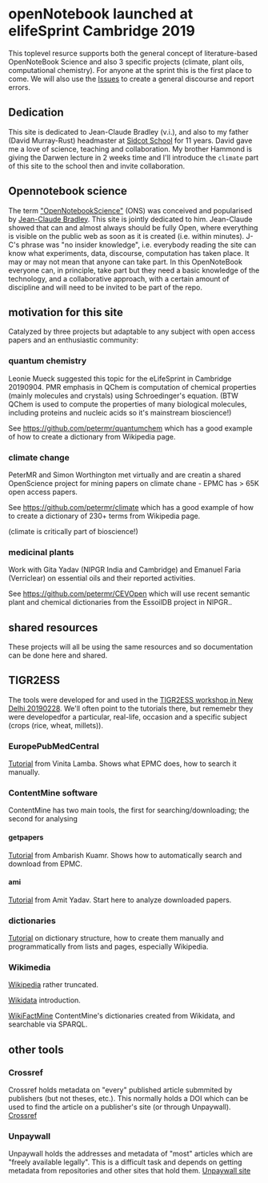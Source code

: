 # openNotebook launched at elifeSprint Cambridge 2019
This toplevel resurce supports both the general concept of literature-based OpenNoteBook Science and also 3
specific projects (climate, plant oils, computational chemistry). For anyone at the sprint this is the first place to come.
We will also use the [Issues](issues) to create a general discourse and report errors.

## Dedication
This site is dedicated to Jean-Claude Bradley (v.i.), and also to my father (David Murray-Rust) headmaster at [Sidcot School](http://en.wikipedia.org/wiki/Sidcot_school) for 11 years. David gave me a love of science, teaching and collaboration. My brother Hammond is giving the Darwen lecture in 2 weeks time and I'll introduce the `climate` part of this site to the school then and invite collaboration. 
## Opennotebook science
The term ["OpenNotebookScience"](https://en.wikipedia.org/wiki/Open-notebook_science) (ONS)  was conceived and popularised by [Jean-Claude Bradley](https://en.wikipedia.org/wiki/Jean-Claude_Bradley). This site is jointly dedicated to him. Jean-Claude showed that can and almost always should be fully Open, where everything is visible on the public web as soon as it is created (i.e. within minutes). J-C's phrase was "no insider knowledge", i.e. everybody reading the site can know what experiments, data, discourse, computation has taken place. It may or may not mean that anyone can take part.
In this OpenNoteBook everyone can, in principle, take part but they need a basic knowledge of the technology, and a collaborative approach, with a certain amount of discipline and will need to be invited to be part of the repo.

## motivation for this site
Catalyzed by three projects but adaptable to any subject with open access papers and an enthusiastic community:

### quantum chemistry
Leonie Mueck suggested this topic for the eLifeSprint in Cambridge 20190904. PMR emphasis in QChem is computation of chemical properties
(mainly molecules and crystals) using Schroedinger's equation. 
(BTW QChem is used to compute the properties of many biological molecules, including proteins and nucleic acids so it's mainstream bioscience!)

See https://github.com/petermr/quantumchem which has a good example of how to create a dictionary from Wikipedia page.

### climate change
PeterMR and Simon Worthington met virtually and are creatin a shared OpenScience project for mining papers on climate chane - EPMC has > 65K open access papers.

See https://github.com/petermr/climate which has a good example of how to create a dictionary of 230+ terms from Wikipedia page.

(climate is critically part of bioscience!)

### medicinal plants
Work with Gita Yadav (NIPGR India and Cambridge) and Emanuel Faria (Verriclear) on essential oils and their reported activities.

See https://github.com/petermr/CEVOpen which will use recent semantic plant and chemical dictionaries from the EssoilDB project in NIPGR..

## shared resources
These projects will all be using the same resources and so documentation can be done here and shared. 

## TIGR2ESS
The tools were developed for and used in the [TIGR2ESS workshop in New Delhi 20190228](https://github.com/petermr/tigr2ess/). We'll often point to the tutorials there, but rememebr they were developedfor a particular, real-life,  occasion and a specific subject (crops (rice, wheat, millets)).

### EuropePubMedCentral
[Tutorial](https://github.com/petermr/tigr2ess/blob/master/epmcSearches/eupmc_documentation.md) from Vinita Lamba. Shows what EPMC does, how to search it manually.

### ContentMine software
ContentMine has two main tools, the first for searching/downloading; the second for analysing

#### getpapers
[Tutorial](https://github.com/petermr/tigr2ess/blob/master/getpapers/TUTORIAL.md) from Ambarish Kuamr. Shows how to automatically search and download from EPMC.

#### ami
[Tutorial](https://github.com/petermr/tigr2ess/blob/master/search/TUTORIAL.md) from Amit Yadav. Start here to analyze downloaded papers.

### dictionaries
[Tutorial](https://github.com/petermr/tigr2ess/blob/master/dictionaries/TUTORIAL.md) on dictionary structure, how to create them manually and programmatically from lists and pages, especially Wikipedia.

### Wikimedia 
[Wikipedia](https://github.com/petermr/tigr2ess/blob/master/wikimedia/Wikipedia.md) rather truncated.

[Wikidata](https://github.com/petermr/tigr2ess/blob/master/wikimedia/wikidata.md) introduction.

[WikiFactMine](https://github.com/petermr/tigr2ess/blob/master/wikimedia/WikiFactMine.md) ContentMine's dictionaries created from 
Wikidata, and searchable via SPARQL.

## other tools
### Crossref
Crossref holds metadata on "every" published  article submmited by publishers (but not theses, etc.). This normally holds a DOI which can be used to find the article on a publisher's site (or through Unpaywall). [Crossref](tools/Crossref.md)
### Unpaywall
Unpaywall holds the addresses and metadata of "most" articles which are "freely available legally". This is a difficult task and depends on getting metadata from repositories and other sites that hold them. 
[Unpaywall site](https://unpaywall.org/)




